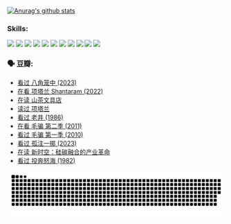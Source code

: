 
[![Anurag's github stats](https://github-readme-stats.vercel.app/api?username=w940853815)](https://github.com/anuraghazra/github-readme-stats)

### Skills:

<code><img height="32" src="https://cdn.jsdelivr.net/npm/simple-icons@v5/icons/python.svg"></code>
<code><img height="32" src="https://cdn.jsdelivr.net/npm/simple-icons@v5/icons/javascript.svg"></code>
<code><img height="32" src="https://cdn.jsdelivr.net/npm/simple-icons@v5/icons/django.svg"></code>
<code><img height="32" src="https://cdn.jsdelivr.net/npm/simple-icons@v5/icons/flask.svg"></code>
<code><img height="32" src="https://cdn.jsdelivr.net/npm/simple-icons@v5/icons/vuetify.svg"></code>
<code><img height="32" src="https://cdn.jsdelivr.net/npm/simple-icons@v5/icons/git.svg"></code>
<code><img height="32" src="https://cdn.jsdelivr.net/npm/simple-icons@v5/icons/docker.svg"></code>
<code><img height="32" src="https://cdn.jsdelivr.net/npm/simple-icons@v5/icons/postgresql.svg"></code>
<code><img height="32" src="https://cdn.jsdelivr.net/npm/simple-icons@v5/icons/elasticsearch.svg"></code>
<code><img height="32" src="https://cdn.jsdelivr.net/npm/simple-icons@v5/icons/macos.svg"></code>
<code><img height="32" src="https://cdn.jsdelivr.net/npm/simple-icons@v5/icons/linux.svg"></code>

### 🗣 豆瓣:

<!-- DOUBAN-ACTIVITIES:START -->
- [看过 八角笼中‎ (2023)](https://www.douban.com/people/136069238/status/4367541707/?_i=94801724)
- [在看 项塔兰 Shantaram‎ (2022)](https://www.douban.com/people/136069238/status/4365497032/?_i=94801724)
- [在读 山茶文具店](https://www.douban.com/people/136069238/status/4364620725/?_i=94801724)
- [读过 项塔兰](https://www.douban.com/people/136069238/status/4364620288/?_i=94801724)
- [看过 老井‎ (1986)](https://www.douban.com/people/136069238/status/4362366672/?_i=94801724)
- [在看 毛骗 第二季‎ (2011)](https://www.douban.com/people/136069238/status/4355752869/?_i=94801724)
- [看过 毛骗 第一季‎ (2010)](https://www.douban.com/people/136069238/status/4355752667/?_i=94801724)
- [看过 孤注一掷‎ (2023)](https://www.douban.com/people/136069238/status/4354774568/?_i=94801724)
- [在读 新时空：硅碳融合的产业革命](https://www.douban.com/people/136069238/status/4348545149/?_i=94801724)
- [看过 投奔怒海‎ (1982)](https://www.douban.com/people/136069238/status/4336696255/?_i=94801724)
<!-- DOUBAN-ACTIVITIES:END -->


![Snake animation](https://raw.githubusercontent.com/w940853815/w940853815/output/github-contribution-grid-snake.svg)

<!--
**w940853815/w940853815** is a ✨ _special_ ✨ repository because its `README.md` (this file) appears on your GitHub profile.

Here are some ideas to get you started:

- 🔭 I’m currently working on ...
- 🌱 I’m currently learning ...
- 👯 I’m looking to collaborate on ...
- 🤔 I’m looking for help with ...
- 💬 Ask me about ...
- 📫 How to reach me: ...
- 😄 Pronouns: ...
- ⚡ Fun fact: ...
-->
